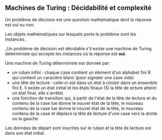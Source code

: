 ## Machines de Turing : Décidabilité et complexité  

Un problème de décision est une question mathématique dont la réponse est oui ou non.  

Les objets mathématiques sur lesquels porte le problème sont les instances.  

_Un problème de décision est décidable s'il existe une machine de Turing déterministe qui accepte les instances où la réponse est __oui__.  

Une machine de Turing déterministe est donnée par:  
- un ruban infini : chaque case contient un élement d'un alphabet fini R qui contient un caractère blanc (pour signaler une case vide)  
- une tête de lecture : celle-ci est dans un état à choisir dans un ensemble fini E. Il existe un état initial et les états finaux (Si la tête de ecture atteint un état final, elle s'arrête)  
- une fonction de transition qui, à partir de l'état de la tête de lecture et du contenu de la case lue donne le nouvel état de la tête, le nouveau contenu de la case lue donne le nouvel état de la tête, le nouveau contenu de la case et déplace la tête de lecture d'une case vers la droite ou la gauche  

Les données de départ sont inscrites sur le ruban et la tête de lecture est dans son état initial.  




